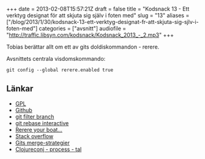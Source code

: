 +++
date = 2013-02-08T15:57:21Z
draft = false
title = "Kodsnack 13 - Ett verktyg designat för att skjuta sig själv i foten med"
slug = "13"
aliases = ["/blog/2013/1/30/kodsnack-13-ett-verktyg-designat-fr-att-skjuta-sig-sjlv-i-foten-med"]
categories = ["avsnitt"]
audiofile = "http://traffic.libsyn.com/kodsnack/Kodsnack_2013_-_2.mp3"
+++

Tobias berättar allt om ett av gits doldiskommandon - rerere.

Avsnittets centrala visdomskommando:


    git config --global rerere.enabled true

## Länkar ##

* [GPL](https://www.gnu.org/licenses/gpl.html)
* [Github](https://github.com)
* [git filter branch](http://git-scm.com/docs/git-filter-branch)
* [git rebase interactive](http://git-scm.com/docs/git-rebase)
* [Rerere your boat…](http://git-scm.com/docs/git-rebase)
* [Stack overflow](http://stackoverflow.com)
* [Gits merge-strategier](http://git-scm.com/book/en/Git-Tools-Subtree-Merging)
* [Clojureconj - process - tal](http://www.youtube.com/watch?v=l_tULSeO9yg)

